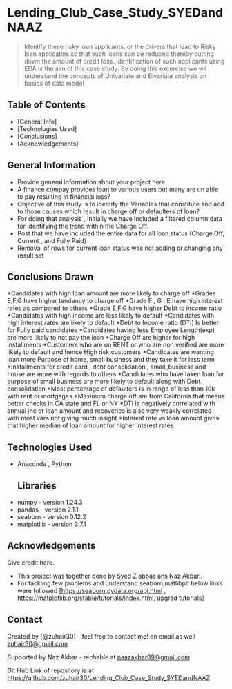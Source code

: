 # Lending_Club_Case_Study_SYEDandNAAZ


> Identify these risky loan applicants, or the drivers that lead to Risky loan applicatins so that such loans can be reduced thereby cutting down the amount of credit loss. Identification of such applicants using EDA is the aim of this case study.
> By doing this excercise we wil understand the concepts of Univariate and Bivariate analysis on basics of data model 

## Table of Contents
* [General Info]
* [Technologies Used]
* [Conclusions]
* [Acknowledgements]



## General Information
- Provide general information about your project here.
- A finance compay provides loan to various users but many are un able to pay resulting in financial loss?
- Objective of this study is to identify the Variables that constitute and add to those causes which result in charge off or defaulters of loan?
- For doing that analysis , Initially we have included a filtered column data for identifying the trend within the Charge Off.
- Post that we have included the entire data for all loan status (Charge Off, Current , and Fully Paid)
- Removal of rows for current loan status was not adding or changing any result set



## Conclusions Drawn
*Candidates with high loan amount are more likely to charge off
*Grades E,F,G have higher tendency to charge off
*Grade F , G , E have high interest rates as compared to others
*Grade E,F,G have higher Debt to income ratio
*Candidates with high income are less likely to default
*Candidates with high interest rates are likely to default
*Debt to Income ratio (DTI) Is better for Fully paid candidates
*Candidates having less Employee Length(exp) are more likely to not pay the loan
*Charge Off are higher for high installments
*Customers who are on RENT or who are non verified are more likely to default and hence High risk customers
*Candidates are wanting loan more Purpose of home, small business and they take it for less term
*Installments for credit card , debt consolidation , small_business and house are more with regards to others
*Candidates who have taken loan for purpose of small business are more likely to default along with Debt consolidation
*Most percentage of defaulters is in range of less than 10k with rent or mortgages
*Maximum charge off are from California that means better checks in CA state and FL or NY
*DTI is negatively correlated with annual inc or loan amount and recoveries is also very weakly correlated with most vars not giving much insight
*Interest rate vs loan amount gives that higher median of loan amount for higher interest rates


## Technologies Used
- Anaconda , Python
	## Libraries
- numpy - version 1.24.3
- pandas - version 2.1.1
- seaborn - version 0.12.2
- matplotlib - version 3.7.1


## Acknowledgements
Give credit here.
- This project was together done by Syed Z abbas ans Naz Akbar..
- For tackling few problems and understand seaborn,matlibplt below links were followed [https://seaborn.pydata.org/api.html , https://matplotlib.org/stable/tutorials/index.html, upgrad tutorials]


## Contact
Created by [@zuhair30] - feel free to contact me! on email as well zuhair30@gmail.com

Supported by Naz Akbar - rechable at naazakbar89@gmail.com

Git Hub Link of repository is at https://github.com/zuhair30/Lending_Club_Case_Study_SYEDandNAAZ

